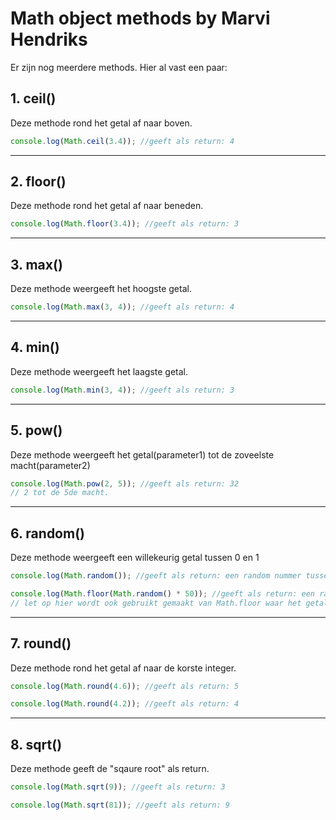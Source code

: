 # Math object methods by Marvi Hendriks

Er zijn nog meerdere methods. Hier al vast een paar:

## **1. ceil()**

Deze methode rond het getal af naar boven.

```js
console.log(Math.ceil(3.4)); //geeft als return: 4
```

---

## **2. floor()**

Deze methode rond het getal af naar beneden.

```js
console.log(Math.floor(3.4)); //geeft als return: 3
```

---

## **3. max()**

Deze methode weergeeft het hoogste getal.

```js
console.log(Math.max(3, 4)); //geeft als return: 4
```

---

## **4. min()**

Deze methode weergeeft het laagste getal.

```js
console.log(Math.min(3, 4)); //geeft als return: 3
```

---

## **5. pow()**

Deze methode weergeeft het getal(parameter1) tot de zoveelste macht(parameter2)

```js
console.log(Math.pow(2, 5)); //geeft als return: 32
// 2 tot de 5de macht.
```

---

## **6. random()**

Deze methode weergeeft een willekeurig getal tussen 0 en 1

```js
console.log(Math.random()); //geeft als return: een random nummer tussen 0 en 1 (1 niet meegeteld)

console.log(Math.floor(Math.random() * 50)); //geeft als return: een random nummer tussen 0 en 50. (50 niet meegeteld)
// let op hier wordt ook gebruikt gemaakt van Math.floor waar het getal naar boven wordt afgerond.
```

---

## **7. round()**

Deze methode rond het getal af naar de korste integer.

```js
console.log(Math.round(4.6)); //geeft als return: 5

console.log(Math.round(4.2)); //geeft als return: 4
```

---

## **8. sqrt()**

Deze methode geeft de "sqaure root" als return.

```js
console.log(Math.sqrt(9)); //geeft als return: 3

console.log(Math.sqrt(81)); //geeft als return: 9
```
